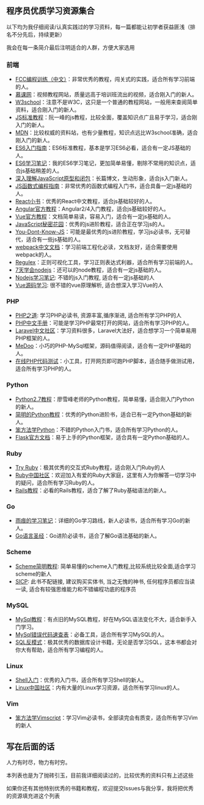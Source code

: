 ## 程序员优质学习资源集合

以下均为我仔细阅读/认真实践过的学习资料，每一篇都能让初学者获益匪浅（排名不分先后，持续更新）

我会在每一条简介最后注明适合的人群，方便大家选用

### 前端
- [FCC编程训练（中文）](https://freecodecamp.cn)：非常优秀的教程，闯关式的实践，适合所有学习前端的人。
- [慕课网](http://www.imooc.com/)：视频教程网站，质量远高于培训班流出的视频，适合刚入门的新人。
- [W3school](http://www.w3school.com.cn/)：注意不是W3C，这只是一个普通的教程网站，一般用来查阅简单资料，适合刚入门的新人。
- [JS标准教程](http://javascript.ruanyifeng.com/)：阮一峰的js教程，比较全面，覆盖知识点广且易于学习，适合刚入门的新人。
- [MDN](https://developer.mozilla.org/zh-CN/)：比较权威的资料站，也有少量教程，知识点远比W3school准确，适合刚入门的新人。
- [ES6入门指南](http://es6.ruanyifeng.com/)：ES6标准教程，基本是学习ES6必看，适合有一定JS基础的人。
- [ES6学习笔记](https://github.com/porcelainHeart/ES6-study-notes)：我的ES6学习笔记，更加简单易懂，剔除不常用的知识点，适合js基础稍差的人。
- [深入理解JavaScript原型和闭包](http://www.cnblogs.com/wangfupeng1988/p/4001284.html)：长篇博文，生动形象，适合js入门新人。
- [JS函数式编程指南](https://llh911001.gitbooks.io/mostly-adequate-guide-chinese/content/ch1.html#一个简单例子)：非常优秀的函数式编程入门书，适合具备一定js基础的人。
- [React小书](http://huziketang.com/books/react/)：优秀的React中文教程，适合js基础较好的人。
- [Angular官方教程](https://angular.cn/docs/ts/latest/quickstart.html)：Angular2/4入门教程，适合js基础较好的人。
- [Vue官方教程](http://cn.vuejs.org/v2)：文档简单易读，容易入门，适合有一定js基础的人。
- [JavaScript秘密花园](http://bonsaiden.github.io/JavaScript-Garden/zh/)：优秀的js进阶教程，适合正在学习js的人。
- [You-Dont-Know-JS](https://github.com/getify/You-Dont-Know-JS/)：可能是最优秀的js进阶教程，学习js必读书，无可替代，适合有一些js基础的人。
- [webpack中文文档](https://doc.webpack-china.org/configuration/)：学习前端工程化必读，文档友好，适合需要使用webpack的人。
- [Regulex](https://jex.im/regulex/)：正则可视化工具，学习正则表达式利器，适合所有学习前端的人。
- [7天学会nodejs](https://www.lvtao.net/content/book/node.js.htm#1)：还可以的node教程，适合有一定js基础的人。
- [Nodejs学习笔记](https://github.com/chyingp/nodejs-learning-guide): 不错的js入门教程, 适合有一定js基础的人
- [Vue源码学习](http://hcysun.me/2017/03/03/Vue%E6%BA%90%E7%A0%81%E5%AD%A6%E4%B9%A0/): 很不错的vue原理解析, 适合想深入学习Vue的人

### PHP
- [PHP之道](http://laravel-china.github.io/php-the-right-way/): 学习PHP必读书, 资源丰富,循序渐进, 适合所有学习PHP的人
- [PHP中文手册](http://php.net/manual/zh/)：可能是学习PHP最常打开的网站，适合所有学习PHP的人。
- [Laravel中文社区](https://laravel-china.org/)：学习资料很多，Laravel大法好，适合想学习一个简单易用PHP框架的人。
- [MeDoo](http://medoo.lvtao.net/doc.php)：小巧的PHP-MySql框架，源码值得阅读，适合有一定PHP基础的人。
- [在线PHP代码测试](https://www.shucunwang.com/RunCode/php/)：小工具，打开网页即可跑PHP脚本，适合随手做测试用，适合所有学习PHP的人。

### Python
- [Python2.7教程](http://www.liaoxuefeng.com/wiki/001374738125095c955c1e6d8bb493182103fac9270762a000)：廖雪峰老师的Python教程，简单易懂，适合刚入门Python的新人。
- [简明的Python教程](https://www.gitbook.com/book/lenkimo/byte-of-python-chinese-edition/details)：优秀的Python进阶书，适合已有一定Python基础的新人。
- [笨方法学Python](https://www.gitbook.com/book/wizardforcel/lpthw/details)：不错的Python入门书，适合所有学习Python的人。
- [Flask官方文档](https://dormousehole.readthedocs.io/en/latest/)：易于上手的Python框架，适合具有一定Python基础的人。

### Ruby
- [Try Ruby](http://tryruby.org/levels/1/challenges/0)：极其优秀的交互式Ruby教程，适合刚入门Ruby的人
- [Ruby中国社区](https://ruby-china.org/)：欢迎加入有爱的Ruby大家庭，这里有人为你解答一切学习中的疑问，适合所有学习Ruby的人。
- [Rails教程](https://railstutorial-china.org/)：必看的Rails教程，适合了解了Ruby基础语法的新人。

### Go
- [雨痕的学习笔记](https://github.com/qyuhen/book)：详细的Go学习路线，新人必读书，适合所有学习Go的新人。
- [Go语言圣经](https://www.gitbook.com/book/yar999/gopl-zh/details)：Go进阶必读书，适合了解Go语法基础的新人。

### Scheme
- [Scheme简明教程](https://wizardforcel.gitbooks.io/teach-yourself-scheme): 简单易懂的scheme入门教程,比较系统比较全面,适合学习scheme的新人
- [SICP](): 此书不配链接, 建议购买实体书, 当之无愧的神书, 任何程序员都应当读一读, 适合有较强思维能力和不错编程功底的程序员


### MySQL
- [MySql教程](http://www.runoob.com/mysql/mysql-tutorial.html)：有点旧的MySQL教程，好在MySQL语法变化不大，适合新手入门学习。
- [MySql错误代码速查表](http://www.cnblogs.com/skillCoding/archive/2011/09/07/2169932.html)：必备工具，适合所有学习MySQL的人。
- [SQL反模式](https://book.douban.com/subject/6800774/)：极其优秀的数据库设计书籍，无论是否学习SQL，这本书都会对你大有帮助，适合所有学习编程的人。

### Linux
- [Shell入门](https://github.com/qinjx/30min_guides/blob/master/shell.md)：优秀的入门书，适合所有学习Shell的新人。
- [Linux中国社区](https://linux.cn/)：内有大量的Linux学习资源，适合所有学习linux的人。

### Vim
- [笨方法学Vimscript](http://learnvimscriptthehardway.onefloweroneworld.com/)：学习Vim必读书，全部读完会有质变，适合所有学习Vim的新人



## 写在后面的话

人力有时尽，物力有时穷。

本列表也是为了抛砖引玉，目前我详细阅读过的，比较优秀的资料只有上述这些

如果你还有其他特别优秀的书籍和教程，欢迎提交Issues与我分享，我将把优秀的资源填充进这个列表
